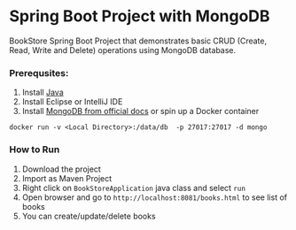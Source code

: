 # Spring Boot Project with MongoDB
BookStore Spring Boot Project that demonstrates basic CRUD (Create, Read, Write and Delete) operations
using MongoDB database. 

### Prerequsites:
1. Install [Java](http://docs.oracle.com/javase/8/docs/technotes/guides/install/install_overview.html)
2. Install Eclipse or IntelliJ IDE
3. Install [MongoDB from official docs](https://docs.mongodb.com/manual/installation/) or spin up a Docker container
```
docker run -v <Local Directory>:/data/db  -p 27017:27017 -d mongo
```

### How to Run
1. Download the project
2. Import as Maven Project
3. Right click on `BookStoreApplication` java class and select `run`
4. Open browser and go to `http://localhost:8081/books.html` to see list of books
5. You can create/update/delete books
